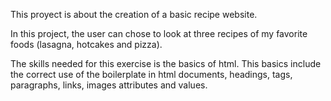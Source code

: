 This proyect is about the creation of a basic recipe website.

In this project, the user can chose to look at three recipes
of my favorite foods (lasagna, hotcakes and pizza).

The skills needed for this exercise is the basics of html.
This basics include the correct use of the boilerplate in html
documents, headings, tags, paragraphs, links, images
attributes and values. 